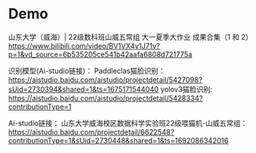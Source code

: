 # Demo

山东大学（威海）| 22级数科班山威五常组 大一夏季大作业 成果合集（1 和 2）
https://www.bilibili.com/video/BV1VX4y1J71v?p=1&vd_source=6b535205ce541b42aafa6808d721775a

识别模型(Ai-studio链接)：
Paddleclas猫脸识别：
https://aistudio.baidu.com/aistudio/projectdetail/5427098?sUid=2730394&shared=1&ts=1675171544040
yolov3猫脸识别:
https://aistudio.baidu.com/aistudio/projectdetail/5428334?contributionType=1

Ai-studio链接：
山东大学威海校区数据科学实验班22级喂猫机-山威五常组：https://aistudio.baidu.com/projectdetail/6622548?contributionType=1&sUid=2730448&shared=1&ts=1692086342016
